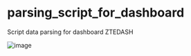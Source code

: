 # parsing_script_for_dashboard
Script data parsing for dashboard ZTEDASH

![image](https://github.com/yhoyo-stelk08/parsing_script_for_dashboard/assets/158120653/358aa9bb-0797-4c28-93be-dfb5b3d45277)


